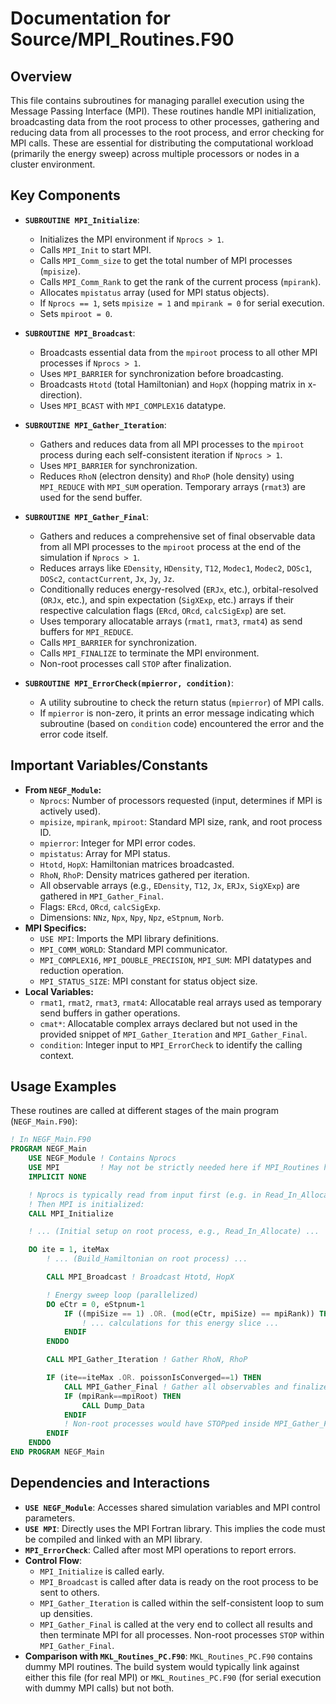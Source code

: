 # Documentation for Source/MPI_Routines.F90

## Overview

This file contains subroutines for managing parallel execution using the Message Passing Interface (MPI). These routines handle MPI initialization, broadcasting data from the root process to other processes, gathering and reducing data from all processes to the root process, and error checking for MPI calls. These are essential for distributing the computational workload (primarily the energy sweep) across multiple processors or nodes in a cluster environment.

## Key Components

- **`SUBROUTINE MPI_Initialize`**:
    - Initializes the MPI environment if `Nprocs > 1`.
    - Calls `MPI_Init` to start MPI.
    - Calls `MPI_Comm_size` to get the total number of MPI processes (`mpisize`).
    - Calls `MPI_Comm_Rank` to get the rank of the current process (`mpirank`).
    - Allocates `mpistatus` array (used for MPI status objects).
    - If `Nprocs == 1`, sets `mpisize = 1` and `mpirank = 0` for serial execution.
    - Sets `mpiroot = 0`.

- **`SUBROUTINE MPI_Broadcast`**:
    - Broadcasts essential data from the `mpiroot` process to all other MPI processes if `Nprocs > 1`.
    - Uses `MPI_BARRIER` for synchronization before broadcasting.
    - Broadcasts `Htotd` (total Hamiltonian) and `HopX` (hopping matrix in x-direction).
    - Uses `MPI_BCAST` with `MPI_COMPLEX16` datatype.

- **`SUBROUTINE MPI_Gather_Iteration`**:
    - Gathers and reduces data from all MPI processes to the `mpiroot` process during each self-consistent iteration if `Nprocs > 1`.
    - Uses `MPI_BARRIER` for synchronization.
    - Reduces `RhoN` (electron density) and `RhoP` (hole density) using `MPI_REDUCE` with `MPI_SUM` operation. Temporary arrays (`rmat3`) are used for the send buffer.

- **`SUBROUTINE MPI_Gather_Final`**:
    - Gathers and reduces a comprehensive set of final observable data from all MPI processes to the `mpiroot` process at the end of the simulation if `Nprocs > 1`.
    - Reduces arrays like `EDensity`, `HDensity`, `T12`, `Modec1`, `Modec2`, `DOSc1`, `DOSc2`, `contactCurrent`, `Jx`, `Jy`, `Jz`.
    - Conditionally reduces energy-resolved (`ERJx`, etc.), orbital-resolved (`ORJx`, etc.), and spin expectation (`SigXExp`, etc.) arrays if their respective calculation flags (`ERcd`, `ORcd`, `calcSigExp`) are set.
    - Uses temporary allocatable arrays (`rmat1`, `rmat3`, `rmat4`) as send buffers for `MPI_REDUCE`.
    - Calls `MPI_BARRIER` for synchronization.
    - Calls `MPI_FINALIZE` to terminate the MPI environment.
    - Non-root processes call `STOP` after finalization.

- **`SUBROUTINE MPI_ErrorCheck(mpierror, condition)`**:
    - A utility subroutine to check the return status (`mpierror`) of MPI calls.
    - If `mpierror` is non-zero, it prints an error message indicating which subroutine (based on `condition` code) encountered the error and the error code itself.

## Important Variables/Constants

- **From `NEGF_Module`:**
    - `Nprocs`: Number of processors requested (input, determines if MPI is actively used).
    - `mpisize`, `mpirank`, `mpiroot`: Standard MPI size, rank, and root process ID.
    - `mpierror`: Integer for MPI error codes.
    - `mpistatus`: Array for MPI status.
    - `Htotd`, `HopX`: Hamiltonian matrices broadcasted.
    - `RhoN`, `RhoP`: Density matrices gathered per iteration.
    - All observable arrays (e.g., `EDensity`, `T12`, `Jx`, `ERJx`, `SigXExp`) are gathered in `MPI_Gather_Final`.
    - Flags: `ERcd`, `ORcd`, `calcSigExp`.
    - Dimensions: `NNz`, `Npx`, `Npy`, `Npz`, `eStpnum`, `Norb`.
- **MPI Specifics:**
    - `USE MPI`: Imports the MPI library definitions.
    - `MPI_COMM_WORLD`: Standard MPI communicator.
    - `MPI_COMPLEX16`, `MPI_DOUBLE_PRECISION`, `MPI_SUM`: MPI datatypes and reduction operation.
    - `MPI_STATUS_SIZE`: MPI constant for status object size.
- **Local Variables:**
    - `rmat1`, `rmat2`, `rmat3`, `rmat4`: Allocatable real arrays used as temporary send buffers in gather operations.
    - `cmat*`: Allocatable complex arrays declared but not used in the provided snippet of `MPI_Gather_Iteration` and `MPI_Gather_Final`.
    - `condition`: Integer input to `MPI_ErrorCheck` to identify the calling context.

## Usage Examples

These routines are called at different stages of the main program (`NEGF_Main.F90`):

```fortran
! In NEGF_Main.F90
PROGRAM NEGF_Main
    USE NEGF_Module ! Contains Nprocs
    USE MPI         ! May not be strictly needed here if MPI_Routines handles all MPI USEs
    IMPLICIT NONE

    ! Nprocs is typically read from input first (e.g. in Read_In_Allocate)
    ! Then MPI is initialized:
    CALL MPI_Initialize

    ! ... (Initial setup on root process, e.g., Read_In_Allocate) ...

    DO ite = 1, iteMax
        ! ... (Build_Hamiltonian on root process) ...

        CALL MPI_Broadcast ! Broadcast Htotd, HopX

        ! Energy sweep loop (parallelized)
        DO eCtr = 0, eStpnum-1
            IF ((mpiSize == 1) .OR. (mod(eCtr, mpiSize) == mpiRank)) THEN
                ! ... calculations for this energy slice ...
            ENDIF
        ENDDO

        CALL MPI_Gather_Iteration ! Gather RhoN, RhoP

        IF (ite==iteMax .OR. poissonIsConverged==1) THEN
            CALL MPI_Gather_Final ! Gather all observables and finalize MPI
            IF (mpiRank==mpiRoot) THEN
                CALL Dump_Data
            ENDIF
            ! Non-root processes would have STOPped inside MPI_Gather_Final
        ENDIF
    ENDDO
END PROGRAM NEGF_Main
```

## Dependencies and Interactions

- **`USE NEGF_Module`**: Accesses shared simulation variables and MPI control parameters.
- **`USE MPI`**: Directly uses the MPI Fortran library. This implies the code must be compiled and linked with an MPI library.
- **`MPI_ErrorCheck`**: Called after most MPI operations to report errors.
- **Control Flow**:
    - `MPI_Initialize` is called early.
    - `MPI_Broadcast` is called after data is ready on the root process to be sent to others.
    - `MPI_Gather_Iteration` is called within the self-consistent loop to sum up densities.
    - `MPI_Gather_Final` is called at the very end to collect all results and then terminate MPI for all processes. Non-root processes `STOP` within `MPI_Gather_Final`.
- **Comparison with `MKL_Routines_PC.F90`**: `MKL_Routines_PC.F90` contains dummy MPI routines. The build system would typically link against either this file (for real MPI) or `MKL_Routines_PC.F90` (for serial execution with dummy MPI calls) but not both.
